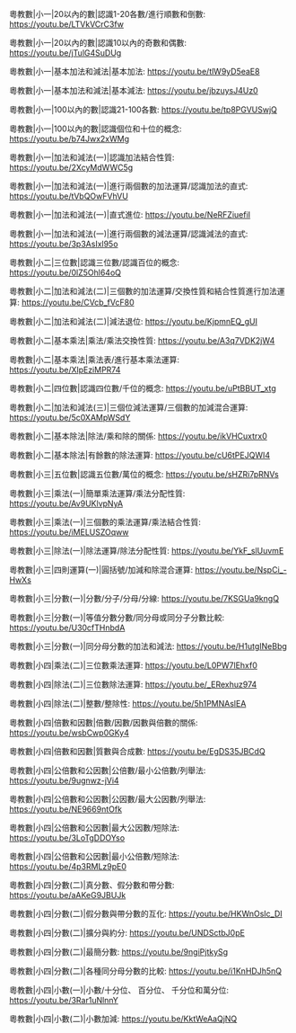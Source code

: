 粵教數|小一|20以內的數|認識1-20各數/進行順數和倒數: https://youtu.be/LTVkVCrC3fw


粵教數|小一|20以內的數|認識10以內的奇數和偶數: https://youtu.be/jTulG4SuDUg


粵教數|小一|基本加法和減法|基本加法: https://youtu.be/tlW9yD5eaE8


粵教數|小一|基本加法和減法|基本減法: https://youtu.be/jbzuysJ4Uz0


粵教數|小一|100以內的數|認識21-100各數: https://youtu.be/tp8PGVUSwjQ


粵教數|小一|100以內的數|認識個位和十位的概念: https://youtu.be/b74Jwx2xWMg


粵教數|小一|加法和減法(一)|認識加法結合性質: https://youtu.be/2XcyMdWWC5g


粵教數|小一|加法和減法(一)|進行兩個數的加法運算/認識加法的直式: https://youtu.be/tVbQOwFVhVU


粵教數|小一|加法和減法(一)|直式進位: https://youtu.be/NeRFZiuefiI


粵教數|小一|加法和減法(一)|進行兩個數的減法運算/認識減法的直式: https://youtu.be/3p3AsIxl95o


粵教數|小二|三位數|認識三位數/認識百位的概念: https://youtu.be/0lZ5Ohl64oQ


粵教數|小二|加法和減法(二)|三個數的加法運算/交換性質和結合性質進行加法運算: https://youtu.be/CVcb_fVcF80


粵教數|小二|加法和減法(二)|減法退位: https://youtu.be/KjpmnEQ_gUI


粵教數|小二|基本乘法|乘法/乘法交換性質: https://youtu.be/A3q7VDK2jW4


粵教數|小二|基本乘法|乘法表/進行基本乘法運算: https://youtu.be/XlpEziMPR74


粵教數|小二|四位數|認識四位數/千位的概念: https://youtu.be/uPtBBUT_xtg


粵教數|小二|加法和減法(三)|三個位減法運算/三個數的加減混合運算: https://youtu.be/5c0XAMpWSdY


粵教數|小二|基本除法|除法/乘和除的關係: https://youtu.be/ikVHCuxtrx0


粵教數|小二|基本除法|有餘數的除法運算: https://youtu.be/cU6tPEJQWI4


粵教數|小三|五位數|認識五位數/萬位的概念: https://youtu.be/sHZRi7pRNVs


粵教數|小三|乘法(一)|簡單乘法運算/乘法分配性質: https://youtu.be/Av9UKlvpNyA


粵教數|小三|乘法(一)|三個數的乘法運算/乘法結合性質: https://youtu.be/iMELUSZOqww


粵教數|小三|除法(一)|除法運算/除法分配性質: https://youtu.be/YkF_slUuvmE


粵教數|小三|四則運算(一)|圓括號/加減和除混合運算: https://youtu.be/NspCi_-HwXs


粵教數|小三|分數(一)|分數/分子/分母/分線: https://youtu.be/7KSGUa9kngQ


粵教數|小三|分數(一)|等值分數分數/同分母或同分子分數比較: https://youtu.be/U30cfTHnbdA


粵教數|小三|分數(一)|同分母分數的加法和減法: https://youtu.be/H1utgINeBbg


粵教數|小四|乘法(二)|三位數乘法運算: https://youtu.be/L0PW7lEhxf0


粵教數|小四|除法(二)|三位數除法運算: https://youtu.be/_ERexhuz974


粵教數|小四|除法(二)|整數/整除性: https://youtu.be/5h1PMNAslEA


粵教數|小四|倍數和因數|倍數/因數/因數與倍數的關係: https://youtu.be/wsbCwp0GKy4


粵教數|小四|倍數和因數|質數與合成數: https://youtu.be/EgDS35JBCdQ


粵教數|小四|公倍數和公因數|公倍數/最小公倍數/列舉法: https://youtu.be/9ugnwz-jVi4


粵教數|小四|公倍數和公因數|公因數/最大公因數/列舉法: https://youtu.be/NE9669ntOfk


粵教數|小四|公倍數和公因數|最大公因數/短除法: https://youtu.be/3LoTgDDOYso


粵教數|小四|公倍數和公因數|最小公倍數/短除法: https://youtu.be/4p3RMLz9pE0


粵教數|小四|分數(二)|真分數、假分數和帶分數: https://youtu.be/aAKeG9JBUJk


粵教數|小四|分數(二)|假分數與帶分數的互化: https://youtu.be/HKWnOsIc_DI


粵教數|小四|分數(二)|擴分與約分: https://youtu.be/UNDSctbJ0pE


粵教數|小四|分數(二)|最簡分數: https://youtu.be/9ngiPjtkySg


粵教數|小四|分數(二)|各種同分母分數的比較: https://youtu.be/i1KnHDJh5nQ


粵教數|小四|小數(一)|小數/十分位、 百分位、 千分位和萬分位: https://youtu.be/3Rar1uNlnnY


粵教數|小四|小數(二)|小數加減: https://youtu.be/KktWeAaQjNQ
